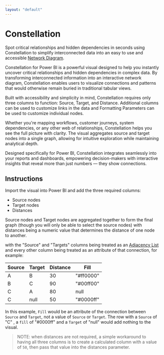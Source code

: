 ```yaml
---
layout: "default"
---
```


# Constellation

Spot critical relationships and hidden dependencies in seconds using Constellation to simplify interconnected data into an easy to use and accessible [Network Diagram](https://www.data-to-viz.com/graph/network.html).

Constellation for Power BI is a powerful visual designed to help you instantly uncover critical relationships and hidden dependencies in complex data. By transforming interconnected information into an interactive network diagram, Constellation enables users to visualize connections and patterns that would otherwise remain buried in traditional tabular views.

Built with accessibility and simplicity in mind, Constellation requires only three columns to function: Source, Target, and Distance. Additional columns can be used to customize links in the data and Formatting Parameters can be used to customize individual nodes.

Whether you're mapping workflows, customer journeys, system dependencies, or any other web of relationships, Constellation helps you see the full picture with clarity. The visual aggregates source and target nodes into a single graph, allowing for intuitive exploration while maintaining analytical depth.

Designed specifically for Power BI, Constellation integrates seamlessly into your reports and dashboards, empowering decision-makers with interactive insights that reveal more than just numbers — they show connections.

## Instructions

Import the visual into Power BI and add the three required columns:

- Source nodes
- Target nodes
- Distances

Source nodes and Target nodes are aggregated together to form the final graph (though you will only be able to select the source nodes) with distances being a numeric value that determines the distance of one node to another.

with the "Source" and "Targets" columns being treated as an [Adjacency List](https://en.wikipedia.org/wiki/Adjacency_list) and every other column being treated as an attribute of that connection, for example:

| Source | Target | Distance | Fill |
| ---    | ---    | ---      | ---  |
| A      | B      | 30       | "#ff0000" |
| B      | C      | 90       | "#00ff00" |
| C      | A      | 80       | null      |
| C      | null   | 50       | "#0000ff" |

In this example, `Fill` would be an attribute of the connection between `Source` and `Target`, not a value of `Source` or `Target`. The row with a `Source` of "C" , a `fill` of "#0000ff" and a `Target` of "null" would add nothing to the visual.

> NOTE: when distances are not required, a simple workaround to having all three columns is to create a calculated column with a value of `50`, then pass that value into the distances parameter.
